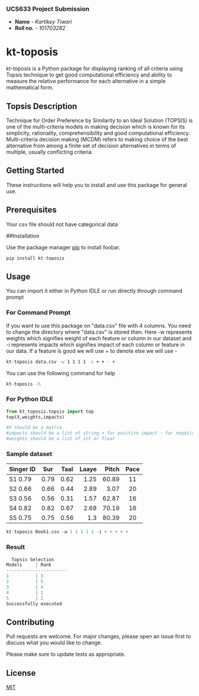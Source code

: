 ### UCS633 Project Submission
* **Name** - *Kartikey Tiwari* 
* **Roll no.** - *101703282* 

# kt-toposis

kt-toposis is a Python package for displaying ranking of all criteria using Topsis technique to get good computational efficiency and ability to measure the relative performance for each alternative in a simple mathematical form. 

## Topsis Description

Technique for Order Preference by Similarity to an Ideal Solution (TOPSIS) is one of the multi-criteria models in making decision which is known for its  simplicity, rationality, comprehensibility and good computational efficiency. Multi-criteria decision making (MCDM) refers to making choice of the best alternative from among a finite set of decision alternatives in terms of multiple, usually conflicting criteria.

## Getting Started

These instructions will help you to install and use this package for general use. 

## Prerequisites

Your csv file should not have categorical data


##Installation

Use the package manager [pip](https://pip.pypa.io/en/stable/) to install foobar.

```bash
pip install kt-toposis
```

## Usage
You can import it either in Python IDLE or run directly through command prompt

### For Command Prompt

If you want to use this package on "data.csv" file with 4 columns. You need to change the directory where "data.csv" is stored then. Here -w represents weights which signifies weight of each feature or column in our dataset and -i represents impacts which signifies impact of each column or feature in our data. If a feature is good we will use + to denote else we will use -

```bash
kt-toposis data.csv -w 1 1 1 1 -i + + - +
```
You can use the following command for help

```bash
kt-toposis -h
```

### For Python IDLE

```python
from kt_toposis.topsis import top
top(X,weights,impacts)

#X should be a matrix
#impacts should be a list of string + for positive impact - for negative impact
#weights should be a list of int or float
```
### Sample dataset


|Singer ID	   |Sur     |Taal	|Laaye	|Pitch	|Pace|
| ------------ |:------:|:-----:| -----:|------:|:---:       
|S1	0.79	   | 0.79   | 0.62	|1.25	|60.89	|11  |
|S2	0.66	   | 0.66   | 0.44	|2.89	|3.07	|20  | 
|S3	0.56	   | 0.56   |0.31	|1.57	|62.87	|16  | 
|S4	0.82	   | 0.82   |0.67	|2.68	|70.19	|16  |
|S5	0.75	   | 0.75   |0.56	|1.3	|80.39	|20  |

```python
kt-toposis Book1.csv -w 1 1 1 1 1 -i + + + + +
```

### Result

```python
  Topsis Selection
Models     | Rank
-----------------------
1          | 3
2          | 5
3          | 4
4          | 1
5          | 2
Successfully executed
```

## Contributing
Pull requests are welcome. For major changes, please open an issue first to discuss what you would like to change.

Please make sure to update tests as appropriate.

## License
[MIT](https://choosealicense.com/licenses/mit/)